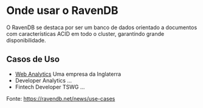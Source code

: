 # Onde usar o RavenDB
O RavenDB se destaca por ser um banco de dados orientado a documentos com características ACID em todo o cluster, garantindo grande disponibilidade. 

## Casos de Uso
- [Web Analytics](https://ravendb.net/articles/big-data-document-database-etl-replication-ravendb-case-study)
Uma empresa da Inglaterra
- Developer Analytics
...
- Fintech Developer TSWG
...

Fonte: https://ravendb.net/news/use-cases
<!--stackedit_data:
eyJoaXN0b3J5IjpbLTE2MzgwMzM5NCwxMTQ1MzIyMTA5LC0xOT
U4NDQ1MTgzXX0=
-->